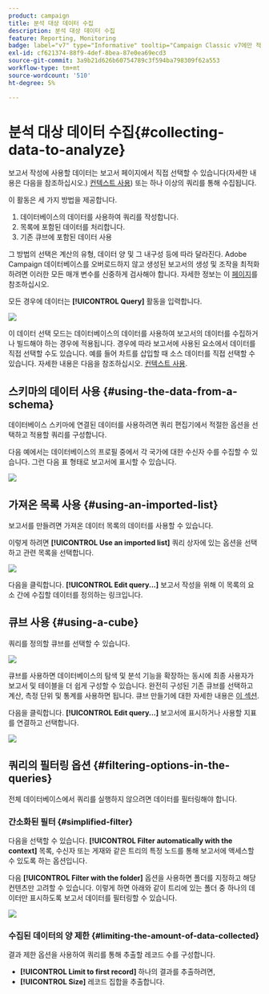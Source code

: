 ```yaml
---
product: campaign
title: 분석 대상 데이터 수집
description: 분석 대상 데이터 수집
feature: Reporting, Monitoring
badge: label="v7" type="Informative" tooltip="Campaign Classic v7에만 적용"
exl-id: cf621374-88f9-4def-8bea-87e0ea69ecd3
source-git-commit: 3a9b21d626b60754789c3f594ba798309f62a553
workflow-type: tm+mt
source-wordcount: '510'
ht-degree: 5%

---
```


# 분석 대상 데이터 수집{#collecting-data-to-analyze}



보고서 작성에 사용할 데이터는 보고서 페이지에서 직접 선택할 수 있습니다(자세한 내용은 다음을 참조하십시오.) [컨텍스트 사용](../../reporting/using/using-the-context.md)) 또는 하나 이상의 쿼리를 통해 수집됩니다.

이 활동은 세 가지 방법을 제공합니다.

1. 데이터베이스의 데이터를 사용하여 쿼리를 작성합니다.
1. 목록에 포함된 데이터를 처리합니다.
1. 기존 큐브에 포함된 데이터 사용

그 방법의 선택은 계산의 유형, 데이터 양 및 그 내구성 등에 따라 달라진다. Adobe Campaign 데이터베이스를 오버로드하지 않고 생성된 보고서의 생성 및 조작을 최적화하려면 이러한 모든 매개 변수를 신중하게 검사해야 합니다. 자세한 정보는 이 [페이지](../../reporting/using/best-practices.md#optimizing-report-creation)를 참조하십시오.

모든 경우에 데이터는 **[!UICONTROL Query]** 활동을 입력합니다.

![](assets/reporting_query_edit.png)

이 데이터 선택 모드는 데이터베이스의 데이터를 사용하여 보고서의 데이터를 수집하거나 빌드해야 하는 경우에 적용됩니다. 경우에 따라 보고서에 사용된 요소에서 데이터를 직접 선택할 수도 있습니다. 예를 들어 차트를 삽입할 때 소스 데이터를 직접 선택할 수 있습니다. 자세한 내용은 다음을 참조하십시오. [컨텍스트 사용](../../reporting/using/using-the-context.md).

## 스키마의 데이터 사용 {#using-the-data-from-a-schema}

데이터베이스 스키마에 연결된 데이터를 사용하려면 쿼리 편집기에서 적절한 옵션을 선택하고 적용할 쿼리를 구성합니다.

다음 예에서는 데이터베이스의 프로필 중에서 각 국가에 대한 수신자 수를 수집할 수 있습니다. 그런 다음 표 형태로 보고서에 표시할 수 있습니다.

![](assets/reporting_query_from_schema.png)

## 가져온 목록 사용 {#using-an-imported-list}

보고서를 만들려면 가져온 데이터 목록의 데이터를 사용할 수 있습니다.

이렇게 하려면 **[!UICONTROL Use an imported list]** 쿼리 상자에 있는 옵션을 선택하고 관련 목록을 선택합니다.

![](assets/reporting_query_from_list.png)

다음을 클릭합니다. **[!UICONTROL Edit query...]** 보고서 작성을 위해 이 목록의 요소 간에 수집할 데이터를 정의하는 링크입니다.

## 큐브 사용 {#using-a-cube}

쿼리를 정의할 큐브를 선택할 수 있습니다.

![](assets/reporting_query_from_cube.png)

큐브를 사용하면 데이터베이스의 탐색 및 분석 기능을 확장하는 동시에 최종 사용자가 보고서 및 테이블을 더 쉽게 구성할 수 있습니다. 완전히 구성된 기존 큐브를 선택하고 계산, 측정 단위 및 통계를 사용하면 됩니다. 큐브 만들기에 대한 자세한 내용은 [이 섹션](../../reporting/using/ac-cubes.md).

다음을 클릭합니다. **[!UICONTROL Edit query...]** 보고서에 표시하거나 사용할 지표를 연결하고 선택합니다.

![](assets/reporting_query_from_cube_edit_query.png)

## 쿼리의 필터링 옵션 {#filtering-options-in-the-queries}

전체 데이터베이스에서 쿼리를 실행하지 않으려면 데이터를 필터링해야 합니다.

### 간소화된 필터 {#simplified-filter}

다음을 선택할 수 있습니다. **[!UICONTROL Filter automatically with the context]** 목록, 수신자 또는 게재와 같은 트리의 특정 노드를 통해 보고서에 액세스할 수 있도록 하는 옵션입니다.

다음 **[!UICONTROL Filter with the folder]** 옵션을 사용하면 폴더를 지정하고 해당 컨텐츠만 고려할 수 있습니다. 이렇게 하면 아래와 같이 트리에 있는 폴더 중 하나의 데이터만 표시하도록 보고서 데이터를 필터링할 수 있습니다.

![](assets/reporting_control_folder.png)

### 수집된 데이터의 양 제한 {#limiting-the-amount-of-data-collected}

결과 제한 옵션을 사용하여 쿼리를 통해 추출할 레코드 수를 구성합니다.

* **[!UICONTROL Limit to first record]** 하나의 결과를 추출하려면,
* **[!UICONTROL Size]** 레코드 집합을 추출합니다.
